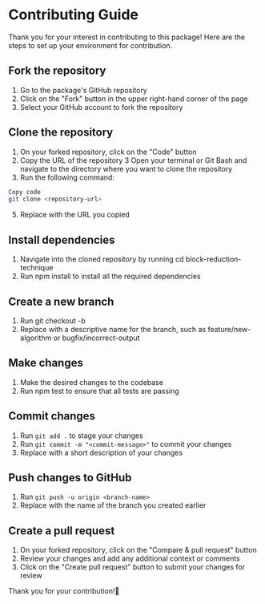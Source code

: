 # Contributing Guide

Thank you for your interest in contributing to this package! Here are the steps to set up your environment for contribution.

## Fork the repository

1. Go to the package's GitHub repository
2. Click on the "Fork" button in the upper right-hand corner of the page
3. Select your GitHub account to fork the repository

## Clone the repository

1. On your forked repository, click on the "Code" button
2. Copy the URL of the repository
3 Open your terminal or Git Bash and navigate to the directory where you want to clone the repository
4. Run the following command:

```bash
Copy code
git clone <repository-url>
```
5. Replace <repository-url> with the URL you copied

## Install dependencies

1. Navigate into the cloned repository by running cd block-reduction-technique
2. Run npm install to install all the required dependencies

## Create a new branch

1. Run git checkout -b <branch-name>
2. Replace <branch-name> with a descriptive name for the branch, such as feature/new-algorithm or bugfix/incorrect-output

## Make changes

1. Make the desired changes to the codebase
2. Run npm test to ensure that all tests are passing

## Commit changes

1. Run `git add .` to stage your changes
2. Run `git commit -m "<commit-message>"` to commit your changes
3. Replace <commit-message> with a short description of your changes

## Push changes to GitHub

1. Run `git push -u origin <branch-name>`
2. Replace <branch-name> with the name of the branch you created earlier

## Create a pull request

1. On your forked repository, click on the "Compare & pull request" button
2. Review your changes and add any additional context or comments
3. Click on the "Create pull request" button to submit your changes for review

  
  
  
Thank you for your contribution!🎉
